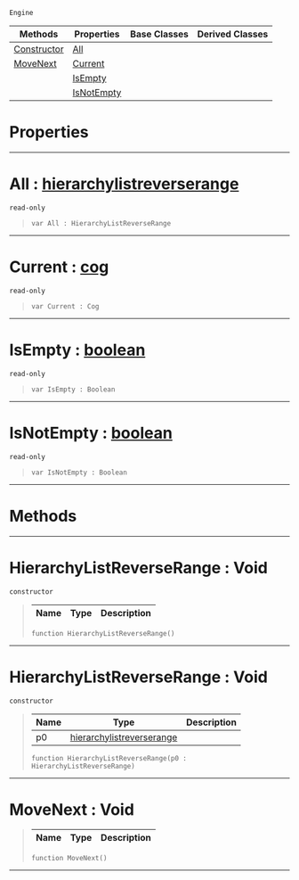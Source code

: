  `Engine`

|Methods|Properties|Base Classes|Derived Classes|
|---|---|---|---|
|[Constructor](hierarchylistreverserange.md#hierarchylistreverserang)|[All](hierarchylistreverserange.md#all-zilch-engine-document)| | |
|[MoveNext](hierarchylistreverserange.md#movenext-void)|[Current](hierarchylistreverserange.md#current-zilch-engine-docu)| | |
| |[IsEmpty](hierarchylistreverserange.md#isempty-zilch-engine-docu)| | |
| |[IsNotEmpty](hierarchylistreverserange.md#isnotempty-zilch-engine-d)| | |


 #  Properties


---  
 #  All : [hierarchylistreverserange](hierarchylistreverserange.md)

 `read-only`

> 
> ```TS:Nada
> var All : HierarchyListReverseRange


---  
 #  Current : [cog](cog.md)

 `read-only`

> 
> ```TS:Nada
> var Current : Cog


---  
 #  IsEmpty : [boolean](../nada_base_types/boolean.md)

 `read-only`

> 
> ```TS:Nada
> var IsEmpty : Boolean


---  
 #  IsNotEmpty : [boolean](../nada_base_types/boolean.md)

 `read-only`

> 
> ```TS:Nada
> var IsNotEmpty : Boolean


---  
 #  Methods


---  
 #  HierarchyListReverseRange : Void

 `constructor`

> 
> |Name|Type|Description|
> |---|---|---|
> ```TS:Nada
> function HierarchyListReverseRange()
> ``` 


---  
 #  HierarchyListReverseRange : Void

 `constructor`

> 
> |Name|Type|Description|
> |---|---|---|
> |p0|[hierarchylistreverserange](hierarchylistreverserange.md)| |
> ```TS:Nada
> function HierarchyListReverseRange(p0 : HierarchyListReverseRange)
> ``` 


---  
 #  MoveNext : Void

> 
> |Name|Type|Description|
> |---|---|---|
> ```TS:Nada
> function MoveNext()
> ``` 


---  
 

 